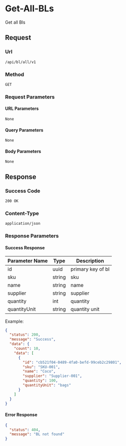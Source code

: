 # Get-All-BLs

Get all Bls

## Request

### Url

`/api/bl/all/v1`

### Method

`GET`

### Request Parameters

#### URL Parameters

`None`

#### Query Parameters

`None`

#### Body Parameters

`None`

## Response

### Success Code

`200 OK`

### Content-Type

`application/json`

### Response Parameters

#### Success Response

| Parameter Name | Type   | Description       |
|----------------|--------|-------------------|
| id             | uuid   | primary key of bl |
| sku            | string | sku               |
| name           | string | name              |
| supplier       | string | supplier          |
| quantity       | int    | quantity          |
| quantityUnit   | string | quantity unit     |

Example:

```json
{
  "status": 200,
  "message": "Success",
  "data": {
    "count": 10,
    "data": [
      {
        "id": "cb521f04-0489-4fa0-befd-99ceb2c29801",
        "sku": "SKU-001",
        "name": "Coco",
        "supplier": "Supplier-001",
        "quantity": 100,
        "quantityUnit": "bags"
      }
    ]
  }
}
```

#### Error Response

```json
{
  "status": 404,
  "message": "BL not found"
}
```